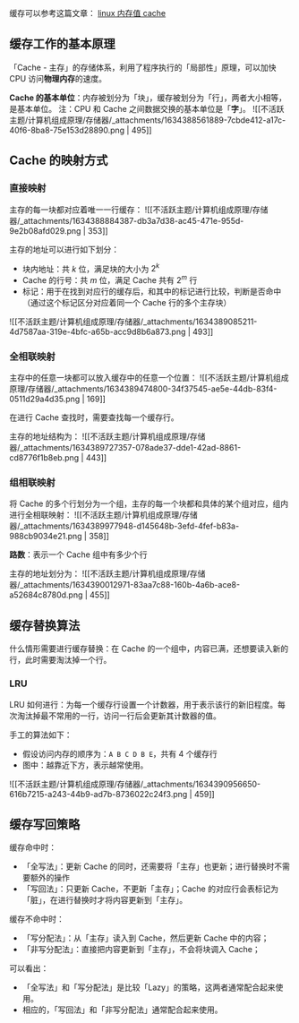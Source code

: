 缓存可以参考这篇文章：
[linux 内存值 cache](https://blog.csdn.net/wyttRain/article/details/110925923)


## 缓存工作的基本原理
「Cache - 主存」的存储体系，利用了程序执行的「局部性」原理，可以加快 CPU 访问**物理内存**的速度。

**Cache 的基本单位**：内存被划分为「块」，缓存被划分为「行」，两者大小相等，是基本单位。
注：CPU 和 Cache 之间数据交换的基本单位是「**字**」。
![[不活跃主题/计算机组成原理/存储器/_attachments/1634388561889-7cbde412-a17c-40f6-8ba8-75e153d28890.png | 495]]


## Cache 的映射方式

### 直接映射
主存的每一块都对应着唯一一行缓存：
![[不活跃主题/计算机组成原理/存储器/_attachments/1634388884387-db3a7d38-ac45-471e-955d-9e2b08afd029.png | 353]]

主存的地址可以进行如下划分：

- 块内地址：共 $k$  位，满足块的大小为 $2^k$  
- Cache 的行号：共 $m$  位，满足 Cache 共有 $2^m$  行
- 标记：用于在找到对应行的缓存后，和其中的标记进行比较，判断是否命中（通过这个标记区分对应着同一个 Cache 行的多个主存块）

![[不活跃主题/计算机组成原理/存储器/_attachments/1634389085211-4d7587aa-319e-4bfc-a65b-acc9d8b6a873.png | 493]]


### 全相联映射
主存中的任意一块都可以放入缓存中的任意一个位置：
![[不活跃主题/计算机组成原理/存储器/_attachments/1634389474800-34f37545-ae5e-44db-83f4-0511d29a4d35.png | 169]]

在进行 Cache 查找时，需要查找每一个缓存行。

主存的地址结构为：
![[不活跃主题/计算机组成原理/存储器/_attachments/1634389727357-078ade37-dde1-42ad-8861-cd8776f1b8eb.png | 443]]


### 组相联映射
将 Cache 的多个行划分为一个组，主存的每一个块都和具体的某个组对应，组内进行全相联映射：
![[不活跃主题/计算机组成原理/存储器/_attachments/1634389977948-d145648b-3efd-4fef-b83a-988cb9034e21.png | 358]]

**路数**：表示一个 Cache 组中有多少个行

主存的地址划分为：
![[不活跃主题/计算机组成原理/存储器/_attachments/1634390012971-83aa7c88-160b-4a6b-ace8-a52684c8780d.png | 455]]


## 缓存替换算法
什么情形需要进行缓存替换：在 Cache 的一个组中，内容已满，还想要读入新的行，此时需要淘汰掉一个行。


### LRU
LRU 如何进行：为每一个缓存行设置一个计数器，用于表示该行的新旧程度。每次淘汰掉最不常用的一行，访问一行后会更新其计数器的值。

手工的算法如下：

- 假设访问内存的顺序为：`A B C D B E`，共有 4 个缓存行
- 图中：越靠近下方，表示越常使用。

![[不活跃主题/计算机组成原理/存储器/_attachments/1634390956650-616b7215-a243-44b9-ad7b-8736022c24f3.png | 459]]


## 缓存写回策略
缓存命中时：

- 「全写法」：更新 Cache 的同时，还需要将「主存」也更新；进行替换时不需要额外的操作
- 「写回法」：只更新 Cache，不更新「主存」；Cache 的对应行会表标记为「脏」，在进行替换时才将内容更新到「主存」。

缓存不命中时：

- 「写分配法」：从「主存」读入到 Cache，然后更新 Cache 中的内容；
- 「非写分配法」：直接把内容更新到「主存」，不会将块调入 Cache；

可以看出：

- 「全写法」和「写分配法」是比较「Lazy」的策略，这两者通常配合起来使用。
- 相应的，「写回法」和「非写分配法」通常配合起来使用。



